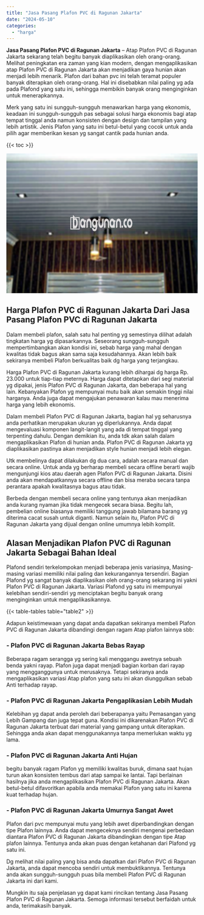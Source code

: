 ```yaml
---
title: "Jasa Pasang Plafon PVC di Ragunan Jakarta"
date: "2024-05-10"
categories: 
  - "harga"
---
```


**Jasa Pasang Plafon PVC di Ragunan Jakarta** – Atap Plafon PVC di Ragunan Jakarta sekarang telah begitu banyak diaplikasikan oleh orang-orang. Melihat peningkatan era zaman yang kian modern, dengan mengaplikasikan atap Plafon PVC di Ragunan Jakarta akan menjadikan gaya hunian akan menjadi lebih menarik. Plafon dari bahan pvc ini telah teramat populer banyak diterapkan oleh orang-orang. Hal ini disebabkan nilai paling yg ada pada Plafond yang satu ini, sehingga membikin banyak orang menginginkan untuk menerapkannya.

Merk yang satu ini sungguh-sungguh menawarkan harga yang ekonomis, keadaan ini sungguh-sungguh pas sebagai solusi harga ekonomis bagi atap tempat tinggal anda namun konsisten dengan design dan tampilan yang lebih artistik. Jenis Plafon yang satu ini betul-betul yang cocok untuk anda pilih agar memberikan kesan yg sangat cantik pada hunian anda.

{{< toc >}}

![Jasa Pasang Plafon PVC di Ragunan Jakarta](/images/flafond-pvc-murah15.png)

## Harga Plafon PVC di Ragunan Jakarta Dari Jasa Pasang Plafon PVC di Ragunan Jakarta

Dalam membeli plafon, salah satu hal penting yg semestinya dilihat adalah tingkatan harga yg dipasarkannya. Seseorang sungguh-sungguh mempertimbangkan akan kondisi ini, sebab harga yang mahal dengan kwalitas tidak bagus akan sama saja kesudahannya. Akan lebih baik sekiranya membeli Plafon berkualitas baik dg harga yang terjangkau.

Harga Plafon PVC di Ragunan Jakarta kurang lebih dihargai dg harga Rp. 23.000 untuk tiap-tiap meternya. Harga dapat ditetapkan dari segi material yg dipakai, jenis Plafon PVC di Ragunan Jakarta, dan beberapa hal yang lain. Kebanyakan Plafon yg mempunyai mutu baik akan semakin tinggi nilai harganya. Anda juga dapat mengajukan penawaran kalau mau menerima harga yang lebih ekonomis.

Dalam membeli Plafon PVC di Ragunan Jakarta, bagian hal yg seharusnya anda perhatikan merupakan ukuran yg diperlukannya. Anda dapat mengevaluasi komponen langit-langit yang ada di tempat tinggal yang terpenting dahulu. Dengan demikian itu, anda tdk akan salah dalam mengaplikasikan Plafon di hunian anda. Plafon PVC di Ragunan Jakarta yg diaplikasikan pastinya akan menjadikan style hunian menjadi lebih elegan.

Utk membelinya dapat dilakukan dg dua cara, adalah secara manual dan secara online. Untuk anda yg berharap membeli secara offline berarti wajib mengunjungi kios atau daerah agen Plafon PVC di Ragunan Jakarta. Disini anda akan mendapatkannya secara offline dan bisa meraba secara tanpa perantara apakah kwalitasnya bagus atau tidak.

Berbeda dengan membeli secara online yang tentunya akan menjadikan anda kurang nyaman jika tidak mengecek secara biasa. Begitu lah, pembelian online biasanya memiliki tanggung jawab bilamana barang yg diterima cacat susah untuk diganti. Namun selain itu, Plafon PVC di Ragunan Jakarta yang dijual dengan online umumnya lebih komplit.

## Alasan Menjadikan Plafon PVC di Ragunan Jakarta Sebagai Bahan Ideal

Plafond sendiri terkelompokan menjadi beberapa jenis variasinya, Masing-masing variasi memiliki nilai paling dan kekurangannya tersendiri. Bagian Plafond yg sangat banyak diaplikasikan oleh orang-orang sekarang ini yakni Plafon PVC di Ragunan Jakarta. Variasi Plafond yg satu ini mempunyai kelebihan sendiri-sendiri yg menciptakan begitu banyak orang menginginkan untuk mengaplikasikannya.

{{< table-tables table="table2" >}}

Adapun keistimewaan yang dapat anda dapatkan sekiranya membeli Plafon PVC di Ragunan Jakarta dibandingi dengan ragam Atap plafon lainnya sbb:

### \- Plafon PVC di Ragunan Jakarta Bebas Rayap

Beberapa ragam serangga yg sering kali menggangu awetnya sebuah benda yakni rayap. Plafon juga dapat menjadi bagian korban dari rayap yang mengganggunya untuk merusaknya. Tetapi sekiranya anda mengaplikasikan variasi Atap plafon yang satu ini akan diunggulkan sebab Anti terhadap rayap.

### \- Plafon PVC di Ragunan Jakarta Pengaplikasian Lebih Mudah

Kelebihan yg dapat anda peroleh dari beberapanya yaitu Pemasangan yang Lebih Gampang dan juga tepat guna. Kondisi ini dikarenakan Plafon PVC di Ragunan Jakarta terbuat dari material yang gampang untuk diterapkan. Sehingga anda akan dapat menggunakannya tanpa memerlukan waktu yg lama.

### \- Plafon PVC di Ragunan Jakarta Anti Hujan

begitu banyak ragam Plafon yg memiliki kwalitas buruk, dimana saat hujan turun akan konsisten tembus dari atap sampai ke lantai. Tapi berlainan hasilnya jika anda mengaplikasikan Plafon PVC di Ragunan Jakarta. Akan betul-betul difavoritkan apabila anda memakai Plafon yang satu ini karena kuat terhadap hujan.

### \- Plafon PVC di Ragunan Jakarta Umurnya Sangat Awet

Plafon dari pvc mempunyai mutu yang lebih awet diperbandingkan dengan tipe Plafon lainnya. Anda dapat mengeceknya sendiri mengenai perbedaan diantara Plafon PVC di Ragunan Jakarta dibandingkan dengan tipe Atap plafon lainnya. Tentunya anda akan puas dengan ketahanan dari Plafond yg satu ini.

Dg melihat nilai paling yang bisa anda dapatkan dari Plafon PVC di Ragunan Jakarta, anda dapat mencoba sendiri untuk membuktikannya. Tentunya anda akan sungguh-sungguh puas bila membeli Plafon PVC di Ragunan Jakarta ini dari kami.

Mungkin itu saja penjelasan yg dapat kami rincikan tentang Jasa Pasang Plafon PVC di Ragunan Jakarta. Semoga informasi tersebut berfaidah untuk anda, terimakasih banyak.
